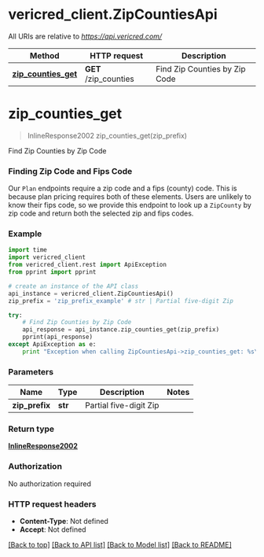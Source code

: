 # vericred_client.ZipCountiesApi

All URIs are relative to *https://api.vericred.com/*

Method | HTTP request | Description
------------- | ------------- | -------------
[**zip_counties_get**](ZipCountiesApi.md#zip_counties_get) | **GET** /zip_counties | Find Zip Counties by Zip Code


# **zip_counties_get**
> InlineResponse2002 zip_counties_get(zip_prefix)

Find Zip Counties by Zip Code

### Finding Zip Code and Fips Code

Our `Plan` endpoints require a zip code and a fips (county) code.  This is
because plan pricing requires both of these elements.  Users are unlikely to
know their fips code, so we provide this endpoint to look up a `ZipCounty` by
zip code and return both the selected zip and fips codes.



### Example 
```python
import time
import vericred_client
from vericred_client.rest import ApiException
from pprint import pprint

# create an instance of the API class
api_instance = vericred_client.ZipCountiesApi()
zip_prefix = 'zip_prefix_example' # str | Partial five-digit Zip

try: 
    # Find Zip Counties by Zip Code
    api_response = api_instance.zip_counties_get(zip_prefix)
    pprint(api_response)
except ApiException as e:
    print "Exception when calling ZipCountiesApi->zip_counties_get: %s\n" % e
```

### Parameters

Name | Type | Description  | Notes
------------- | ------------- | ------------- | -------------
 **zip_prefix** | **str**| Partial five-digit Zip | 

### Return type

[**InlineResponse2002**](InlineResponse2002.md)

### Authorization

No authorization required

### HTTP request headers

 - **Content-Type**: Not defined
 - **Accept**: Not defined

[[Back to top]](#) [[Back to API list]](../README.md#documentation-for-api-endpoints) [[Back to Model list]](../README.md#documentation-for-models) [[Back to README]](../README.md)


